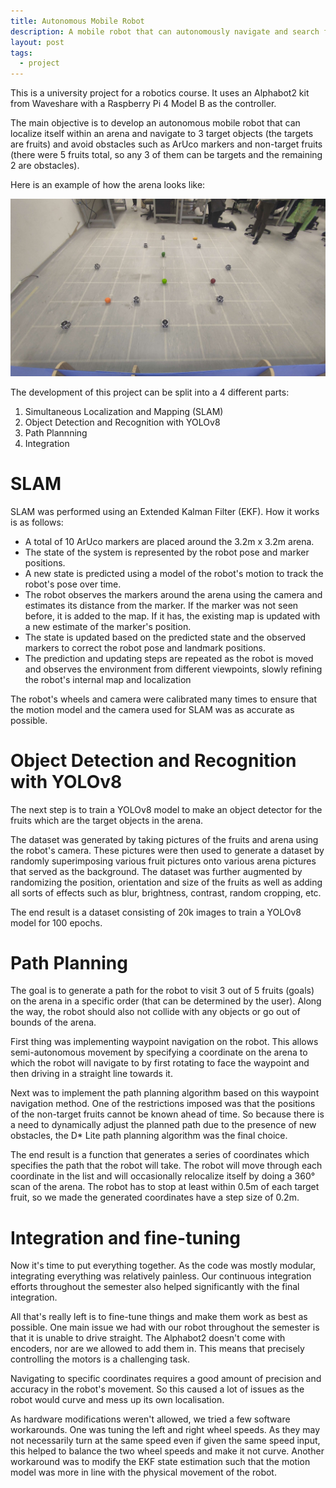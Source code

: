 ```yaml
---
title: Autonomous Mobile Robot
description: A mobile robot that can autonomously navigate and search for objects within an arena. 
layout: post
tags:
  - project
---
```


This is a university project for a robotics course. It uses an Alphabot2 kit from Waveshare with a Raspberry Pi 4 Model B as the controller. 

The main objective is to develop an autonomous mobile robot that can localize itself within an arena and navigate to 3 target objects (the targets are fruits) and avoid obstacles such as ArUco markers and non-target fruits (there were 5 fruits total, so any 3 of them can be targets and the remaining 2 are obstacles). 

Here is an example of how the arena looks like:
<p align="center">
  <img src="/assets/alphabot_arena.jpg">
</p>

The development of this project can be split into a 4 different parts:
1. Simultaneous Localization and Mapping (SLAM)
2. Object Detection and Recognition with YOLOv8
3. Path Plannning 
4. Integration

# SLAM 
SLAM was performed using an Extended Kalman Filter (EKF). How it works is as follows:
- A total of 10 ArUco markers are placed around the 3.2m x 3.2m arena.
- The state of the system is represented by the robot pose and marker positions.
- A new state is predicted using a model of the robot's motion to track the robot's pose over time.
- The robot observes the markers around the arena using the camera and estimates its distance from the marker. If the marker was not seen before, it is added to the map. If it has, the existing map is updated with a new estimate of the marker's position.
- The state is updated based on the predicted state and the observed markers to correct the robot pose and landmark positions. 
-  The prediction and updating steps are repeated as the robot is moved and observes the environment from different viewpoints, slowly refining the robot's internal map and localization

The robot's wheels and camera were calibrated many times to ensure that the motion model and the camera used for SLAM was as accurate as possible. 

# Object Detection and Recognition with YOLOv8
The next step is to train a YOLOv8 model to make an object detector for the fruits which are the target objects in the arena. 

The dataset was generated by taking pictures of the fruits and arena using the robot's camera. These pictures were then used to generate a dataset by randomly superimposing various fruit pictures onto various arena pictures that served as the background. The dataset was further augmented by randomizing the position, orientation and size of the fruits as well as adding all sorts of effects such as blur, brightness, contrast, random cropping, etc. 

The end result is a dataset consisting of 20k images to train a YOLOv8 model for 100 epochs. 

# Path Planning
The goal is to generate a path for the robot to visit 3 out of 5 fruits (goals) on the arena in a specific order (that can be determined by the user). Along the way, the robot should also not collide with any objects or go out of bounds of the arena. 

First thing was implementing waypoint navigation on the robot. This allows semi-autonomous movement by specifying a coordinate on the arena to which the robot will navigate to by first rotating to face the waypoint and then driving in a straight line towards it. 

Next was to implement the path planning algorithm based on this waypoint navigation method. One of the restrictions imposed was that the positions of the non-target fruits cannot be known ahead of time. So because there is a need to dynamically adjust the planned path due to the presence of new obstacles, the D* Lite path planning algorithm was the final choice. 

The end result is a function that generates a series of coordinates which specifies the path that the robot will take. The robot will move through each coordinate in the list and will occasionally relocalize itself by doing a 360° scan of the arena. The robot has to stop at least within 0.5m of each target fruit, so we made the generated coordinates have a step size of 0.2m.

# Integration and fine-tuning
Now it's time to put everything together. As the code was mostly modular, integrating everything was relatively painless. Our continuous integration efforts throughout the semester also helped significantly with the final integration. 

All that's really left is to fine-tune things and make them work as best as possible. One main issue we had with our robot throughout the semester is that it is unable to drive straight. The Alphabot2 doesn't come with encoders, nor are we allowed to add them in. This means that precisely controlling the motors is a challenging task.   

Navigating to specific coordinates requires a good amount of precision and accuracy in the robot's movement. So this caused a lot of issues as the robot would curve and mess up its own localisation. 

As hardware modifications weren't allowed, we tried a few software workarounds. One was tuning the left and right wheel speeds. As they may not necessarily turn at the same speed even if given the same speed input, this helped to balance the two wheel speeds and make it not curve. Another workaround was to modify the EKF state estimation such that the motion model was more in line with the physical movement of the robot.  